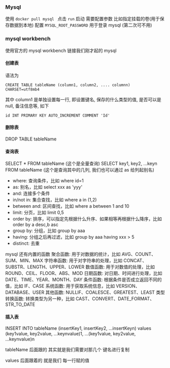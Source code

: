 ### Mysql

使用 `docker pull mysql `
点击 `run` 启动
需要配置参数 比如指定挂载的卷(用于保存数据到本地)
配置 `MYSQL_ROOT_PASSWORD` 用于登录 mysql (第二次可不用)

### mysql workbench
使用官方的 mysql workbench 链接我们刚才起的 mysql 

#### 创建表

语法为 

`CREATE TABLE tableName (column1, column2, .... columnn) CHARSET=utf8mb4`

其中 column1 是单独设置每一行, 即设置键名, 保存的什么类型的值, 是否可以是null, 备注信息等, 如下

`id INT PRIMARY KEY AUTO_INCREMENT COMMENT 'Id'`

#### 删除表

DROP TABLE tableName 

#### 查询表

SELECT * FROM tableName  (这个是全量查询)
SELECT key1, key2, ...keyn FROM tableName  (这个是查询其中的几列, 我们也可以通过 as 给列起别名) 

- where: 查询条件，比如 where id=1
- as: 别名，比如 select xxx as 'yyy'
- and: 连接多个条件
- in/not in: 集合查找，比如 where a in (1,2)
- between and: 区间查找，比如 where a between 1 and 10
- limit: 分页，比如 limit 0,5
- order by: 排序，可以指定先根据什么升序、如果相等再根据什么降序，比如 order by a desc,b asc
- group by: 分组，比如 group by aaa
- having: 分组之后再过滤，比如 group by aaa having xxx > 5
- distinct: 去重

mysql 还有内置的函数
聚合函数: 用于对数据的统计，比如 AVG、COUNT、SUM、MIN、MAX
字符串函数: 用于对字符串的处理，比如 CONCAT、SUBSTR、LENGTH、UPPER、LOWER
数值函数: 用于对数值的处理，比如 ROUND、CEIL、FLOOR、ABS、MOD
日期函数: 对日期、时间进行处理，比如 DATE、TIME、YEAR、MONTH、DAY
条件函数: 根据条件是否成立返回不同的值，比如 IF、CASE
系统函数: 用于获取系统信息，比如 VERSION、DATABASE、USER
其他函数: NULLIF、COALESCE、GREATEST、LEAST
类型转换函数: 转换类型为另一种，比如 CAST、CONVERT、DATE_FORMAT、STR_TO_DATE



#### 插入表

INSERT INTO tableName  (insertKey1, insertKey2, ...insertKeyn) values (key1value, key2value, ...keynvalue)1, ...(key1value, key2value, ...keynvalue)n

tableName  后面跟的 其实就是我们需要对那几个 键名进行复制

values 后面跟着的 就是我们 每一行赋的值

#### 